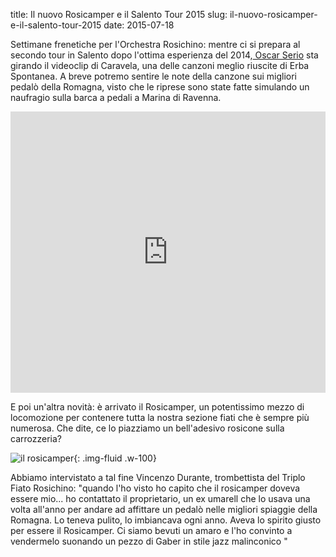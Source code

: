 title: Il nuovo Rosicamper e il Salento Tour 2015
slug: il-nuovo-rosicamper-e-il-salento-tour-2015
date: 2015-07-18


Settimane frenetiche per l'Orchestra Rosichino: mentre ci si prepara
al secondo tour in Salento dopo l'ottima esperienza del 2014,[ Oscar
Serio](https://www.facebook.com/Oscarseriovideomarketingbologna?fref=photo)
sta girando il videoclip di Caravela, una delle canzoni meglio
riuscite di Erba Spontanea. A breve potremo sentire le note della
canzone sui migliori pedalò della Romagna, visto che le riprese sono
state fatte simulando un naufragio sulla barca a pedali a Marina di
Ravenna.

<div class="container-fluid iframe-container">
<iframe frameborder="no" height="450" scrolling="no" src="https://w.soundcloud.com/player/?url=https%3A//api.soundcloud.com/tracks/144354235&amp;auto_play=false&amp;hide_related=false&amp;show_comments=true&amp;show_user=true&amp;show_reposts=false&amp;visual=true" width="100%"></iframe>
</div>

E poi un'altra novità: è arrivato il Rosicamper, un potentissimo mezzo
di locomozione per contenere tutta la nostra sezione fiati che è
sempre più numerosa. Che dite, ce lo piazziamo un bell'adesivo
rosicone sulla carrozzeria?

![](/images/fetched_images/rosicamper1.png "il rosicamper"){: .img-fluid .w-100}

Abbiamo intervistato a tal fine Vincenzo Durante, trombettista del
Triplo Fiato Rosichino: "quando l'ho visto ho capito che il rosicamper
doveva essere mio... ho contattato il proprietario, un ex umarell che
lo usava una volta all'anno per andare ad affittare un pedalò nelle
migliori spiaggie della Romagna. Lo teneva pulito, lo imbiancava ogni
anno. Aveva lo spirito giusto per essere il Rosicamper. Ci siamo
bevuti un amaro e l'ho convinto a vendermelo suonando un pezzo di
Gaber in stile jazz malinconico "
